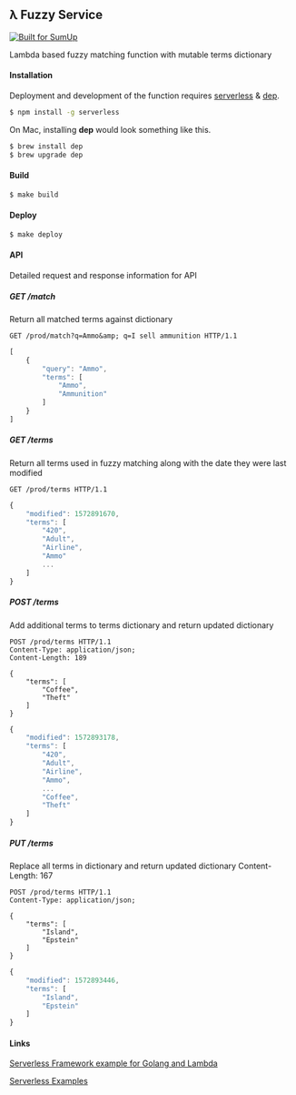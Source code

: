 ## λ Fuzzy Service
[![Built for SumUp](https://img.shields.io/badge/Built%20for%20SumUp-blue?style=flat)](http://sumup.com/)

Lambda based fuzzy matching function with mutable terms dictionary

#### Installation
Deployment and development of the function requires [serverless](https://github.com/serverless/serverless) & [dep](https://github.com/golang/dep).

```bash
$ npm install -g serverless
```

On Mac, installing **dep** would look something like this.

```bash
$ brew install dep
$ brew upgrade dep
```

#### Build
```bash
$ make build
```

#### Deploy
```bash
$ make deploy
```

#### API
Detailed request and response information for API


##### GET /match
Return all matched terms against dictionary

```http
GET /prod/match?q=Ammo&amp; q=I sell ammunition HTTP/1.1
```

```js
[
    {
        "query": "Ammo",
        "terms": [
            "Ammo",
            "Ammunition"
        ]
    }
]
``` 

##### GET /terms
Return all terms used in fuzzy matching along with the date they were last modified

```http
GET /prod/terms HTTP/1.1
```

```js
{
    "modified": 1572891670,
    "terms": [
        "420",
        "Adult",
        "Airline",
        "Ammo"
        ...
    ]
}
``` 

##### POST /terms
Add additional terms to terms dictionary and return updated dictionary

```http
POST /prod/terms HTTP/1.1
Content-Type: application/json;
Content-Length: 189

{
    "terms": [
        "Coffee",
        "Theft"
    ]
}
```

```js
{
    "modified": 1572893178,
    "terms": [
        "420",
        "Adult",
        "Airline",
        "Ammo",
        ...
        "Coffee",
        "Theft"
    ]
}
```

##### PUT /terms
Replace all terms in dictionary and return updated dictionary
Content-Length: 167

```http
POST /prod/terms HTTP/1.1
Content-Type: application/json;

{
    "terms": [
        "Island",
        "Epstein"
    ]
}
```

```js
{
    "modified": 1572893446,
    "terms": [
        "Island",
        "Epstein"
    ]
}
``` 

#### Links

[Serverless Framework example for Golang and Lambda](https://serverless.com/blog/framework-example-golang-lambda-support/)

[Serverless Examples](https://github.com/serverless/examples)
